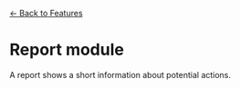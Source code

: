 [<- Back to Features](../Features.md)

# Report module

A report shows a short information about potential actions.

